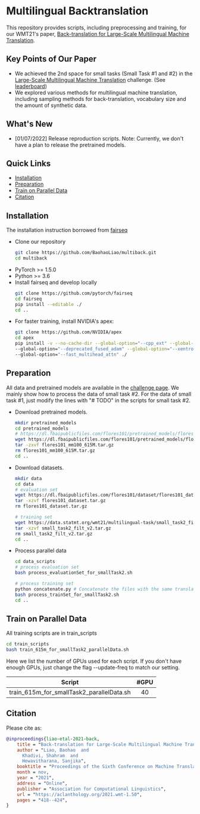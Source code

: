 # Multilingual Backtranslation
This repository provides scripts, including preprocessing and training, for our WMT21's paper, [Back-translation for Large-Scale Multilingual Machine Translation](https://aclanthology.org/2021.wmt-1.50/).

## Key Points of Our Paper
* We achieved the 2nd space for small tasks (Small Task #1 and #2) in the [Large-Scale Multilingual Machine Translation](https://www.statmt.org/wmt21/large-scale-multilingual-translation-task.html) challenge. (See [leaderboard](https://dynabench.org/flores))
* We explored various methods for multilingual machine translation, including sampling methods for back-translation, vocabulary size and the amount of synthetic data.

## What's New
* [01/07/2022] Release reproduction scripts. Note: Currently, we don't have a plan to release the pretrained models.

## Quick Links

  - [Installation](#installation)
  - [Preparation](#preparation)
  - [Train on Parallel Data](#train-on-parallel-data)
  - [Citation](#citation)


## Installation
The installation instruction borrowed from [fairseq](https://github.com/facebookresearch/fairseq)
* Clone our repository
  ```bash
  git clone https://github.com/BaohaoLiao/multiback.git
  cd multiback
  ```
* PyTorch >= 1.5.0
* Python >= 3.6
* Install fairseq and develop locally
  ```bash
  git clone https://github.com/pytorch/fairseq
  cd fairseq
  pip install --editable ./
  cd ..
  ```
* For faster training, install NVIDIA's apex:
  ```bash
  git clone https://github.com/NVIDIA/apex
  cd apex
  pip install -v --no-cache-dir --global-option="--cpp_ext" --global-option="--cuda_ext" \
  --global-option="--deprecated_fused_adam" --global-option="--xentropy" \
  --global-option="--fast_multihead_attn" ./
  ```
  
## Preparation
All data and pretrained models are available in the [challenge page](https://www.statmt.org/wmt21/large-scale-multilingual-translation-task.html). 
We mainly show how to process the data of small task #2. For the data of small task #1, just modify the lines with "# TODO" in the scripts for small task #2.
* Download pretrained models.
  ```bash
  mkdir pretrained_models
  cd pretrained_models
  # https://dl.fbaipublicfiles.com/flores101/pretrained_models/flores101_mm100_175M.tar.gz for flores101_mm100_175M	 
  wget https://dl.fbaipublicfiles.com/flores101/pretrained_models/flores101_mm100_615M.tar.gz 
  tar -zxvf flores101_mm100_615M.tar.gz
  rm flores101_mm100_615M.tar.gz
  cd ..
  ```
* Download datasets.
  ```bash
  mkdir data
  cd data
  # evaluation set
  wget https://dl.fbaipublicfiles.com/flores101/dataset/flores101_dataset.tar.gz
  tar -xzvf flores101_dataset.tar.gz
  rm flores101_dataset.tar.gz
  
  # training set
  wget https://data.statmt.org/wmt21/multilingual-task/small_task2_filt_v2.tar.gz
  tar -xzvf small_task2_filt_v2.tar.gz
  rm small_task2_filt_v2.tar.gz
  cd ..
  ```
* Process parallel data
  ```bash
  cd data_scripts
  # process evaluation set
  bash process_evaluationSet_for_smallTask2.sh
  
  # process training set
  python concatenate.py # Concatenate the files with the same translation directions
  bash process_trainSet_for_smallTask2.sh
  cd ..
  ```
  
## Train on Parallel Data
All training scripts are in train_scripts
```bash
cd train_scripts
bash train_615m_for_smallTask2_parallelData.sh
```
Here we list the number of GPUs used for each script. If you don't have enough GPUs, just change the flag --update-freq to match our setting.

|              Script              | #GPU | 
|:-------------------------------:|:--------:|
| train_615m_for_smallTask2_parallelData.sh |  40 |



## Citation
Please cite as:
```bibtex
@inproceedings{liao-etal-2021-back,
    title = "Back-translation for Large-Scale Multilingual Machine Translation",
    author = "Liao, Baohao  and
      Khadivi, Shahram  and
      Hewavitharana, Sanjika",
    booktitle = "Proceedings of the Sixth Conference on Machine Translation",
    month = nov,
    year = "2021",
    address = "Online",
    publisher = "Association for Computational Linguistics",
    url = "https://aclanthology.org/2021.wmt-1.50",
    pages = "418--424",
}
```
